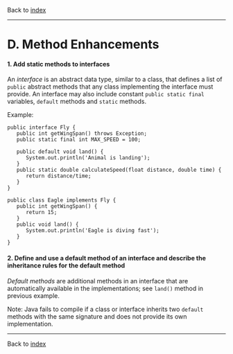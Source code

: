 Back to [index](README.md)

---
# D. Method Enhancements
#### 1. Add static methods to interfaces
An _interface_ is an abstract data type, similar to a class, that defines a list of `public` abstract methods that any class implementing the interface must provide.
An interface may also include constant `public static final` variables, `default` methods and `static` methods.

Example:
```
public interface Fly {
   public int getWingSpan() throws Exception;
   public static final int MAX_SPEED = 100;
 
   public default void land() {
      System.out.println('Animal is landing');
   }
   public static double calculateSpeed(float distance, double time) {
      return distance/time;
   }
}
 
public class Eagle implements Fly {
   public int getWingSpan() {
      return 15;
   }
   public void land() {
      System.out.println('Eagle is diving fast');
   }
}
```

#### 2. Define and use a default method of an interface and describe the inheritance rules for the default method
_Default methods_ are additional methods in an interface that are automatically available in the implementations; see `land()` method in previous example.

Note: Java fails to compile if a class or interface inherits two `default` methods with the same signature and does not provide its own implementation.

---
Back to [index](README.md)
